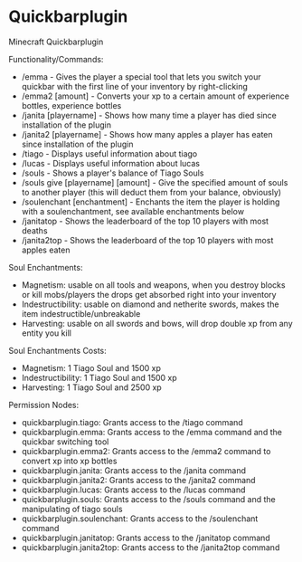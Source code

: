 # Quickbarplugin
Minecraft Quickbarplugin

Functionality/Commands:
- /emma - Gives the player a special tool that lets you switch your quickbar with the first line of your inventory by right-clicking
- /emma2 [amount] - Converts your xp to a certain amount of experience bottles, experience bottles
- /janita [playername] - Shows how many time a player has died since installation of the plugin
- /janita2 [playername] - Shows how many apples a player has eaten since installation of the plugin
- /tiago - Displays useful information about tiago
- /lucas - Displays useful information about lucas
- /souls - Shows a player's balance of Tiago Souls
- /souls give [playername] [amount] - Give the specified amount of souls to another player (this will deduct them from your balance, obviously)
- /soulenchant [enchantment] - Enchants the item the player is holding with a soulenchantment, see available enchantments below
- /janitatop - Shows the leaderboard of the top 10 players with most deaths
- /janita2top - Shows the leaderboard of the top 10 players with most apples eaten

Soul Enchantments:
- Magnetism: usable on all tools and weapons, when you destroy blocks or kill mobs/players the drops get absorbed right into your inventory
- Indestructibility: usable on diamond and netherite swords, makes the item indestructible/unbreakable
- Harvesting: usable on all swords and bows, will drop double xp from any entity you kill

Soul Enchantments Costs:
- Magnetism: 1 Tiago Soul and 1500 xp
- Indestructibility: 1 Tiago Soul and 1500 xp
- Harvesting: 1 Tiago Soul and 2500 xp

Permission Nodes:
- quickbarplugin.tiago: Grants access to the /tiago command
- quickbarplugin.emma: Grants access to the /emma command and the quickbar switching tool
- quickbarplugin.emma2: Grants access to the /emma2 command to convert xp into xp bottles
- quickbarplugin.janita: Grants access to the /janita command
- quickbarplugin.janita2: Grants access to the /janita2 command
- quickbarplugin.lucas: Grants access to the /lucas command
- quickbarplugin.souls: Grants access to the /souls command and the manipulating of tiago souls
- quickbarplugin.soulenchant: Grants access to the /soulenchant command
- quickbarplugin.janitatop: Grants access to the /janitatop command
- quickbarplugin.janita2top: Grants access to the /janita2top command
